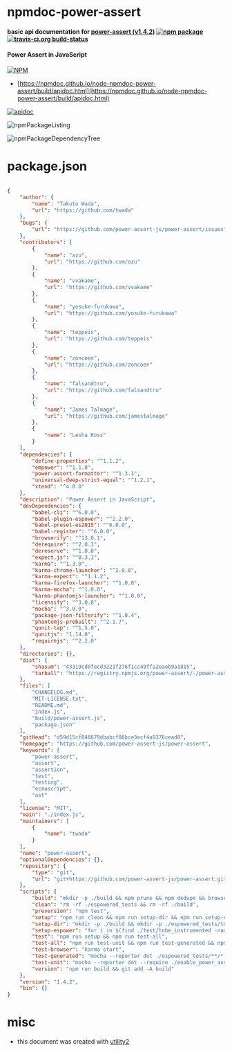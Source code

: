 # npmdoc-power-assert

#### basic api documentation for  [power-assert (v1.4.2)](https://github.com/power-assert-js/power-assert)  [![npm package](https://img.shields.io/npm/v/npmdoc-power-assert.svg?style=flat-square)](https://www.npmjs.org/package/npmdoc-power-assert) [![travis-ci.org build-status](https://api.travis-ci.org/npmdoc/node-npmdoc-power-assert.svg)](https://travis-ci.org/npmdoc/node-npmdoc-power-assert)

#### Power Assert in JavaScript

[![NPM](https://nodei.co/npm/power-assert.png?downloads=true&downloadRank=true&stars=true)](https://www.npmjs.com/package/power-assert)

- [https://npmdoc.github.io/node-npmdoc-power-assert/build/apidoc.html](https://npmdoc.github.io/node-npmdoc-power-assert/build/apidoc.html)

[![apidoc](https://npmdoc.github.io/node-npmdoc-power-assert/build/screenCapture.buildCi.browser.%252Ftmp%252Fbuild%252Fapidoc.html.png)](https://npmdoc.github.io/node-npmdoc-power-assert/build/apidoc.html)

![npmPackageListing](https://npmdoc.github.io/node-npmdoc-power-assert/build/screenCapture.npmPackageListing.svg)

![npmPackageDependencyTree](https://npmdoc.github.io/node-npmdoc-power-assert/build/screenCapture.npmPackageDependencyTree.svg)



# package.json

```json

{
    "author": {
        "name": "Takuto Wada",
        "url": "https://github.com/twada"
    },
    "bugs": {
        "url": "https://github.com/power-assert-js/power-assert/issues"
    },
    "contributors": [
        {
            "name": "azu",
            "url": "https://github.com/azu"
        },
        {
            "name": "vvakame",
            "url": "https://github.com/vvakame"
        },
        {
            "name": "yosuke-furukawa",
            "url": "https://github.com/yosuke-furukawa"
        },
        {
            "name": "teppeis",
            "url": "https://github.com/teppeis"
        },
        {
            "name": "zoncoen",
            "url": "https://github.com/zoncoen"
        },
        {
            "name": "falsandtru",
            "url": "https://github.com/falsandtru"
        },
        {
            "name": "James Talmage",
            "url": "https://github.com/jamestalmage"
        },
        {
            "name": "Lesha Koss"
        }
    ],
    "dependencies": {
        "define-properties": "^1.1.2",
        "empower": "^1.1.0",
        "power-assert-formatter": "^1.3.1",
        "universal-deep-strict-equal": "^1.2.1",
        "xtend": "^4.0.0"
    },
    "description": "Power Assert in JavaScript",
    "devDependencies": {
        "babel-cli": "^6.0.0",
        "babel-plugin-espower": "^2.2.0",
        "babel-preset-es2015": "^6.0.0",
        "babel-register": "^6.0.0",
        "browserify": "^13.0.1",
        "derequire": "^2.0.3",
        "dereserve": "^1.0.0",
        "expect.js": "^0.3.1",
        "karma": "^1.3.0",
        "karma-chrome-launcher": "^2.0.0",
        "karma-expect": "^1.1.2",
        "karma-firefox-launcher": "^1.0.0",
        "karma-mocha": "^1.0.0",
        "karma-phantomjs-launcher": "^1.0.0",
        "licensify": "^3.0.0",
        "mocha": "^3.0.0",
        "package-json-filterify": "^1.0.4",
        "phantomjs-prebuilt": "^2.1.7",
        "qunit-tap": "^1.5.0",
        "qunitjs": "1.14.0",
        "requirejs": "^2.2.0"
    },
    "directories": {},
    "dist": {
        "shasum": "43319cd0fecd3221f276f1cc49ffa2eaeb9a1815",
        "tarball": "https://registry.npmjs.org/power-assert/-/power-assert-1.4.2.tgz"
    },
    "files": [
        "CHANGELOG.md",
        "MIT-LICENSE.txt",
        "README.md",
        "index.js",
        "build/power-assert.js",
        "package.json"
    ],
    "gitHead": "d59d15cf846679dbabcf06bce3ecf4a9376cead0",
    "homepage": "https://github.com/power-assert-js/power-assert",
    "keywords": [
        "power-assert",
        "assert",
        "assertion",
        "test",
        "testing",
        "ecmascript",
        "ast"
    ],
    "license": "MIT",
    "main": "./index.js",
    "maintainers": [
        {
            "name": "twada"
        }
    ],
    "name": "power-assert",
    "optionalDependencies": {},
    "repository": {
        "type": "git",
        "url": "git+https://github.com/power-assert-js/power-assert.git"
    },
    "scripts": {
        "build": "mkdir -p ./build && npm prune && npm dedupe && browserify -p licensify --global-transform package-json-filterify --standalone assert ./index.js | dereserve | derequire > build/power-assert.js",
        "clean": "rm -rf ./espowered_tests && rm -rf ./build",
        "preversion": "npm test",
        "setup": "npm run clean && npm run setup-dir && npm run setup-espower && npm run build",
        "setup-dir": "mkdir -p ./build && mkdir -p ./espowered_tests/tobe_instrumented && cp -r test/not_tobe_instrumented/ ./espowered_tests/not_tobe_instrumented/",
        "setup-espower": "for i in $(find ./test/tobe_instrumented -name '*.js'); do babel $i > ./espowered_tests/tobe_instrumented/$(basename $i); done",
        "test": "npm run setup && npm run test-all",
        "test-all": "npm run test-unit && npm run test-generated && npm run test-browser",
        "test-browser": "karma start",
        "test-generated": "mocha --reporter dot ./espowered_tests/**/*.js",
        "test-unit": "mocha --reporter dot --require ./enable_power_assert.js ./test/**/*.js",
        "version": "npm run build && git add -A build"
    },
    "version": "1.4.2",
    "bin": {}
}
```



# misc
- this document was created with [utility2](https://github.com/kaizhu256/node-utility2)
